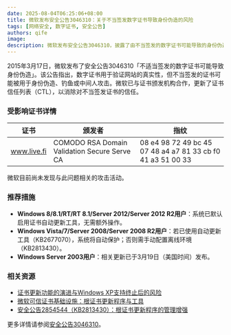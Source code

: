 ```yaml
---
date: 2025-08-04T06:25:06+08:00
title: 微软发布安全公告3046310：关于不当签发数字证书导致身份伪造的风险
tags: [网络安全, 数字证书, 安全公告]
authors: qife
image: 
description: 微软发布安全公告3046310，披露了由不当签发的数字证书可能导致的身份伪造风险，并提供了针对不同Windows系统的保护措施和更新方案。
---
```


2015年3月17日，微软发布了安全公告3046310「不适当签发的数字证书可能导致身份伪造」。该公告指出，数字证书用于验证网站的真实性，但不当签发的证书可能被用于身份伪造、钓鱼或中间人攻击。微软已与证书颁发机构合作，更新了证书信任列表（CTL），以消除对不当签发证书的信任。

### 受影响证书详情

| 证书        | 颁发者                               | 指纹                                   |
|-------------|-------------------------------------|----------------------------------------|
| www.live.fi | COMODO RSA Domain Validation Secure Serve CA | 08 e4 98 72 49 bc 45 07 48 a4 a7 81 33 cb f0 41 a3 51 00 33 |

微软目前尚未发现与此问题相关的攻击活动。

### 推荐措施

- **Windows 8/8.1/RT/RT 8.1/Server 2012/Server 2012 R2用户**：系统已默认启用证书自动更新工具，无需额外操作。
- **Windows Vista/7/Server 2008/Server 2008 R2用户**：若已使用自动更新工具（KB2677070），系统将自动保护；否则需手动配置离线环境（KB2813430）。
- **Windows Server 2003用户**：相关更新已于3月19日（美国时间）发布。

### 相关资源
- [证书更新功能的演进与Windows XP支持终止后的风险](https://blogs.msdn.microsoft.com/)
- [微软可信证书基础设施：根证书更新程序与工具](https://blogs.msdn.microsoft.com/)
- [安全公告2854544（KB2813430）：根证书更新程序的管理增强](https://support.microsoft.com/)

更多详情请参阅[安全公告3046310](https://support.microsoft.com/)。